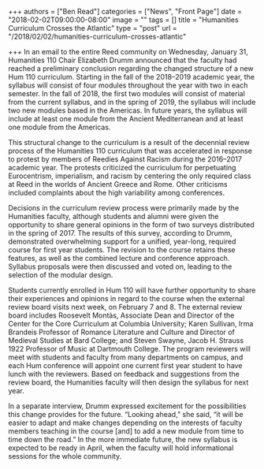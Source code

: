 +++
authors = ["Ben Read"]
categories = ["News", "Front Page"]
date = "2018-02-02T09:00:00-08:00"
image = ""
tags = []
title = "Humanities Curriculum Crosses the Atlantic"
type = "post"
url = "/2018/02/02/humanities-curriculum-crosses-atlantic"

+++
In an email to the entire Reed community on Wednesday, January 31, Humanities 110 Chair Elizabeth Drumm announced that the faculty had reached a preliminary conclusion regarding the changed structure of a new Hum 110 curriculum. Starting in the fall of the 2018–2019 academic year, the syllabus will consist of four modules throughout the year with two in each semester. In the fall of 2018, the first two modules will consist of material from the current syllabus, and in the spring of 2019, the syllabus will include two new modules based in the Americas. In future years, the syllabus will include at least one module from the Ancient Mediterranean and at least one module from the Americas.

This structural change to the curriculum is a result of the decennial review process of the Humanities 110 curriculum that was accelerated in response to protest by members of Reedies Against Racism during the 2016–2017 academic year. The protests criticized the curriculum for perpetuating Eurocentrism, imperialism, and racism by centering the only required class at Reed in the worlds of Ancient Greece and Rome. Other criticisms included complaints about the high variability among conferences.

Decisions in the curriculum review process were primarily made by the Humanities faculty, although students and alumni were given the opportunity to share general opinions in the form of two surveys distributed in the spring of 2017. The results of this survey, according to Drumm, demonstrated overwhelming support for a unified, year-long, required course for first year students. The revision to the course retains these features, as well as the combined lecture and conference approach. Syllabus proposals were then discussed and voted on, leading to the selection of the modular design. 

Students currently enrolled in Hum 110 will have further opportunity to share their experiences and opinions in regard to the course when the external review board visits next week, on February 7 and 8. The external review board includes Roosevelt Montàs, Associate Dean and Director of the Center for the Core Curriculum at Columbia University; Karen Sullivan, Irma Brandeis Professor of Romance Literature and Culture and Director of Medieval Studies at Bard College; and Steven Swayne, Jacob H. Strauss 1922 Professor of Music at Dartmouth College. The program reviewers will meet with students and faculty from many departments on campus, and each Hum conference will appoint one current first year student to have lunch with the reviewers. Based on feedback and suggestions from the review board, the Humanities faculty will then design the syllabus for next year.

In a separate interview, Drumm expressed excitement for the possibilities this change provides for the future. “Looking ahead,” she said, “it will be easier to adapt and make changes depending on the interests of faculty members teaching in the course \[and\] to add a new module from time to time down the road.” In the more immediate future, the new syllabus is expected to be ready in April, when the faculty will hold informational sessions for the whole community.